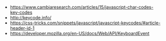 

* https://www.cambiaresearch.com/articles/15/javascript-char-codes-key-codes
* http://keycode.info/
* https://css-tricks.com/snippets/javascript/javascript-keycodes/#article-header-id-1
* https://developer.mozilla.org/en-US/docs/Web/API/KeyboardEvent
